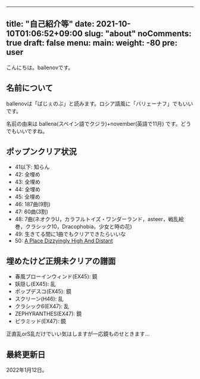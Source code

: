------
title: "自己紹介等"
date: 2021-10-10T01:06:52+09:00
slug: "about"
noComments: true
draft: false
menu:
    main:
        weight: -80
        pre: user
---

こんにちは。ballenovです。

## 名前について

ballenovは「ばじぇのぶ」と読みます。ロシア語風に「バリェーナフ」でもいいです。

名前の由来は ballena(スペイン語でクジラ)+november(英語で11月) です。どうでもいいですね。

## ポップンクリア状況

- 41以下: 知らん
- 42: 全埋め
- 43: 全埋め
- 44: 全埋め
- 45: 全埋め
- 46: 187曲(9割)
- 47: 60曲(3割)
- 48: 7曲(ネオクラU，カラフルトイズ・ワンダーランド，asteer，戦乱絵巻，クラシック10，Dracophobia，少女と時の花)
- 49: 生きてる間に1曲でもクリアできたらいいな
- 50: [A Place Dizzyingly High And Distant](https://youtu.be/ti14w7hoHXk)

## 埋めたけど正規未クリアの譜面

- 春風ブローインウィンド(EX45): 鏡
- 妖隠し(EX45): 乱
- ポップデスコ(EX45): 鏡
- スクリーン(H46): 乱
- クラシック6(EX47): 乱
- ZEPHYRANTHES(EX47): 鏡
- ピラミッド(EX47): 鏡

正直乱orS乱だけでいい気はしますが一応鏡ものせときます...

## 最終更新日

2022年1月12日。